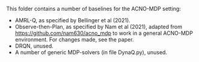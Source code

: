 This folder contains a number of baselines for the ACNO-MDP setting:

- AMRL-Q, as specified by Bellinger et al (2021).
- Observe-then-Plan, as specified by Nam et al (2021), adapted from https://github.com/nam630/acno_mdp to work in a general ACNO-MDP environment. For changes made, see the paper.
- DRQN, unused.
- A number of generic MDP-solvers (in file DynaQ.py), unused.